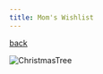 ```yaml
---
title: Mom's Wishlist
---
```


[back](../index.md)

![ChristmasTree](http://www.webweaver.nu/clipart/img/holidays/christmas/animated-christmas-tree.gif)